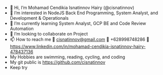 - 👋 Hi, I’m Mohamad Cendikia Isnatinnov Hairy (@cisnatinnov)
- 👀 I’m interested in NodeJS Back End Programming, System Analyst, and Development & Operationals
- 🌱 I’m currently learning System Analyst, GCP BE and Code Review Automation
- 💞️ I’m looking to collaborate on Project
- 📫 How to reach me 📧 cisnatinnov@gmail.com 📱 +628998748286 🔗 https://www.linkedin.com/in/mohamad-cendikia-isnatinnov-hairy-478437136
- My Hobbies are swimming, reading, cycling, and coding
- My git public is https://github.com/cisnatinnov
- Keep try

<!---
cisnatinnov/cisnatinnov is a ✨ special ✨ repository because its `README.md` (this file) appears on your GitHub profile.
You can click the Preview link to take a look at your changes.
--->
